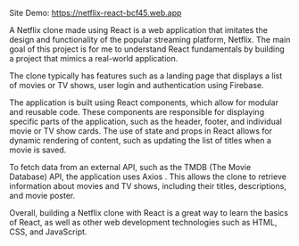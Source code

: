 Site Demo: https://netflix-react-bcf45.web.app

A Netflix clone made using React is a web application that imitates the design and functionality of the popular streaming platform, Netflix. The main goal of this project is for me to understand React fundamentals by building a project that mimics a real-world application.

The clone typically has features such as a landing page that displays a list of movies or TV shows, user login and authentication using Firebase.

The application is built using React components, which allow for modular and reusable code. These components are responsible for displaying specific parts of the application, such as the header, footer, and individual movie or TV show cards. The use of state and props in React allows for dynamic rendering of content, such as updating the list of titles when a movie is saved.

To fetch data from an external API, such as the TMDB (The Movie Database) API, the application uses Axios . This allows the clone to retrieve information about movies and TV shows, including their titles, descriptions, and movie poster.

Overall, building a Netflix clone with React is a great way to learn the basics of React, as well as other web development technologies such as HTML, CSS, and JavaScript.
